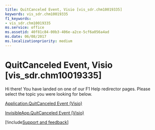 ```yaml
---
title: QuitCanceled Event, Visio [vis_sdr.chm10019335]
keywords: vis_sdr.chm10019335
f1_keywords:
- vis_sdr.chm10019335
ms.service: office
ms.assetid: 40f81c84-00b3-406e-a2ce-5cf6a056a4ad
ms.date: 06/08/2017
ms.localizationpriority: medium
---
```



# QuitCanceled Event, Visio [vis_sdr.chm10019335]

Hi there! You have landed on one of our F1 Help redirector pages. Please select the topic you were looking for below.

[Application.QuitCanceled Event (Visio)](https://msdn.microsoft.com/library/0861a2ea-f4d7-dc57-7642-2e7642fd2afe%28Office.15%29.aspx)

[InvisibleApp.QuitCanceled Event (Visio)](https://msdn.microsoft.com/library/48e46a44-581f-cd79-dbeb-6ee70c6b391b%28Office.15%29.aspx)

[!include[Support and feedback](~/includes/feedback-boilerplate.md)]